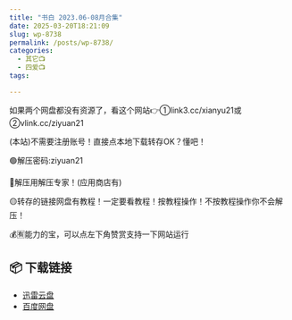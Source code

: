 ```yaml
---
title: "书白 2023.06-08月合集"
date: 2025-03-20T18:21:09
slug: wp-8738
permalink: /posts/wp-8738/
categories:
  - 其它📺
  - 四爱📺
tags:

---
```


如果两个网盘都没有资源了，看这个网站👉①link3.cc/xianyu21或②vlink.cc/ziyuan21

(本站)不需要注册账号！直接点本地下载转存OK？懂吧！

🟢解压密码:ziyuan21

🔵解压用解压专家！(应用商店有)

🟡转存的链接网盘有教程！一定要看教程！按教程操作！不按教程操作你不会解压！

💰🈶能力的宝，可以点左下角赞赏支持一下网站运行

## 📦 下载链接
- [迅雷云盘](https://blziyuan21.com/pay-download/8738?key=ddf6b0b384&down_id=0)
- [百度网盘](https://blziyuan21.com/pay-download/8738?key=ddf6b0b384&down_id=1)


